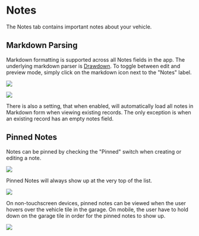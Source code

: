 # Notes

The Notes tab contains important notes about your vehicle.

## Markdown Parsing
Markdown formatting is supported across all Notes fields in the app. The underlying markdown parser is [Drawdown](https://github.com/adamvleggett/drawdown). To toggle between edit and preview mode, simply click on the markdown icon next to the "Notes" label.

![](/Records/Notes/a/image-1706634016273.png)

![](/Records/Notes/a/image-1706634022811.png)

There is also a setting, that when enabled, will automatically load all notes in Markdown form when viewing existing records. The only exception is when an existing record has an empty notes field.

## Pinned Notes
Notes can be pinned by checking the "Pinned" switch when creating or editing a note.

![](/Records/Notes/a/image-1706633376978.png)

Pinned Notes will always show up at the very top of the list.

![](/Records/Notes/a/image-1706455413890.png)

On non-touchscreen devices, pinned notes can be viewed when the user hovers over the vehicle tile in the garage. On mobile, the user have to hold down on the garage tile in order for the pinned notes to show up.

![](/Records/Notes/a/image-1706455460700.png)
